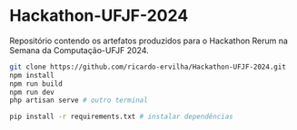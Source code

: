 # Hackathon-UFJF-2024
Repositório contendo os artefatos produzidos para o Hackathon Rerum na Semana da Computação-UFJF 2024.

```bash
git clone https://github.com/ricardo-ervilha/Hackathon-UFJF-2024.git
npm install
npm run build
npm run dev
php artisan serve # outro terminal
```

```bash
pip install -r requirements.txt # instalar dependências
```